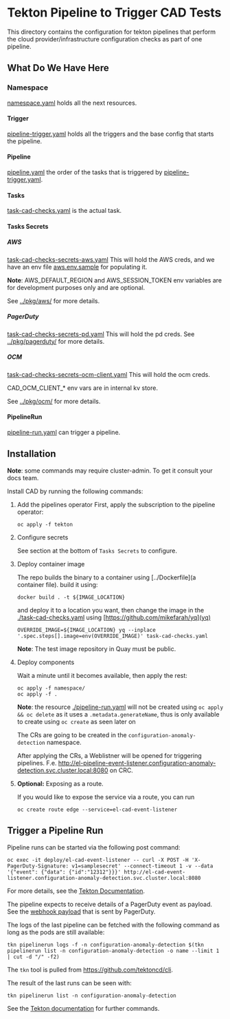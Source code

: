 # Tekton Pipeline to Trigger CAD Tests

This directory contains the configuration for tekton pipelines that perform the cloud provider/infrastructure configuration checks as part of one pipeline.

## What Do We Have Here
### Namespace
[namespace.yaml](./namespace.yaml) holds all the next resources.
#### Trigger
[pipeline-trigger.yaml](./pipeline-trigger.yaml) holds all the triggers and the base config that starts the pipeline.
#### Pipeline
[pipeline.yaml](./pipeline.yaml) the order of the tasks that is triggered by [pipeline-trigger.yaml](./pipeline-trigger.yaml).
#### Tasks
[task-cad-checks.yaml](./task-cad-checks.yaml) is the actual task.

#### Tasks Secrets
##### AWS
[task-cad-checks-secrets-aws.yaml](./task-cad-checks-secrets-aws.yaml) This will hold the AWS creds, and we have an env file [aws.env.sample](./aws.env.sample) for populating it.

**Note**: AWS_DEFAULT_REGION and AWS_SESSION_TOKEN env variables are for development purposes only and are optional.

See [../pkg/aws/](../pkg/aws/) for more details.

##### PagerDuty
[task-cad-checks-secrets-pd.yaml](./task-cad-checks-secrets-pd.yaml) This will hold the pd creds.
See [../pkg/pagerduty/](../pkg/pagerduty/) for more details.

##### OCM
[task-cad-checks-secrets-ocm-client.yaml](./task-cad-checks-secrets-ocm-client.yaml) This will hold the ocm creds.

CAD_OCM_CLIENT_* env vars are in internal kv store.

See [../pkg/ocm/](../pkg/ocm/) for more details.

#### PipelineRun
[pipeline-run.yaml](./pipeline-run.yaml) can trigger a pipeline.


## Installation

**Note**: some commands may require cluster-admin. To get it consult your docs team.

Install CAD by running the following commands:

1. Add the pipelines operator
    First, apply the subscription to the pipeline operator:

    ```console
    oc apply -f tekton
    ```

2. Configure secrets

    See section at the bottom of `Tasks Secrets` to configure.

3. Deploy container image

    The repo builds the binary to a container using [../Dockerfile](a container file). build it using:

    ```console
    docker build . -t ${IMAGE_LOCATION}
    ```
    and deploy it to a location you want, then change the image in the [./task-cad-checks.yaml](./task-cad-checks.yaml) using [https://github.com/mikefarah/yq](yq)
    ```console
    OVERRIDE_IMAGE=${IMAGE_LOCATION} yq --inplace '.spec.steps[].image=env(OVERRIDE_IMAGE)' task-cad-checks.yaml
    ```
    **Note**: The test image repository in Quay must be public.

4. Deploy components

    Wait a minute until it becomes available, then apply the rest:

    ```console
    oc apply -f namespace/
    oc apply -f .
    ```

    **Note**: the resource [./pipeline-run.yaml](./pipeline-run.yaml) will not be created using `oc apply && oc delete` as it uses a `.metadata.generateName`, thus is only available to create using `oc create` as seen later on

    The CRs are going to be created in the `configuration-anomaly-detection` namespace.

    After applying the CRs, a Weblistner will be opened for triggering pipelines. F.e. http://el-pipeline-event-listener.configuration-anomaly-detection.svc.cluster.local:8080 on CRC.

5. **Optional:** Exposing as a route.

    If you would like to expose the service via a route, you can run
    ```
    oc create route edge --service=el-cad-event-listener
    ```

## Trigger a Pipeline Run

Pipeline runs can be started via the following post command:

```console
oc exec -it deploy/el-cad-event-listener -- curl -X POST -H 'X-PagerDuty-Signature: v1=samplesecret' --connect-timeout 1 -v --data '{"event": {"data": {"id":"12312"}}}' http://el-cad-event-listener.configuration-anomaly-detection.svc.cluster.local:8080
```

For more details, see the [Tekton Documentation](https://github.com/tektoncd/triggers/tree/main/examples#invoking-the-triggers-locally).

The pipeline expects to receive details of a PagerDuty event as payload. See the [webhook payload](https://developer.pagerduty.com/docs/ZG9jOjQ1MTg4ODQ0-overview) that is sent by PagerDuty.


The logs of the last pipeline can be fetched with the following command as long as the pods are still available:

```console
tkn pipelinerun logs -f -n configuration-anomaly-detection $(tkn pipelinerun list -n configuration-anomaly-detection -o name --limit 1 | cut -d "/" -f2)
```
The `tkn` tool is pulled from https://github.com/tektoncd/cli.

The result of the last runs can be seen with:

```console
tkn pipelinerun list -n configuration-anomaly-detection
```

See the [Tekton documentation](https://docs.openshift.com/container-platform/4.4/cli_reference/tkn_cli/op-tkn-reference.html) for further commands.
